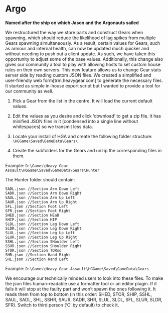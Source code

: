 # Argo
**Named after the ship on which Jason and the Argonauts sailed**

We restructured the way we store parts and construct Gears when spawning, which should reduce the likelihood of lag spikes from multiple Gears spawning simultaneously. As a result, certain values for Gears, such as armour and internal health, can now be updated much quicker and without needing to push out a client update. As such, we have taken this opportunity to adjust some of the base values. Additionally, this change also gives our community a tool to play with allowing hosts to set custom house rules on their own servers.
This new feature allows us to change Gear stats server side by reading custom JSON files. We created a simplified and user-friendly web form[trm.heavygear.com] to generate the necessary files. It started as simple in-house export script but I wanted to provide a tool for our community as well.

1. Pick a Gear from the list in the centre. It will load the current default values.

2. Edit the values as you desire and click ‘download’ to get a zip file. It has minified JSON files in it (condensed into a single line without whitespaces) so we transmit less data.

3. Locate your install of HGA and create the following folder structure:
`\HGGame\Saved\GameData\Gears\`

4. Create the subfolders for the Gears and unzip the corresponding files in them.

Example:
`D:\Games\Heavy Gear Assault\HGGame\Saved\GameData\Gears\Hunter`

The Hunter folder should contain:
```
SADL.json //Section Arm Down Left
SADR.json //Section Arm Down Right
SAUL.json //Section Arm Up Left
SAUR.json //Section Arm Up Right
SFL.json //Section Foot Left
SFR.json //Section Foot Right
SHED.json //Section HEaD
SHIP.json //Section HIP
SLDL.json //Section Leg Down Left
SLDR.json //Section Leg Down Right
SLUL.json //Section Leg Up Left
SLUR.json //Section Leg Up Right
SSHL.json //Section SHoulder Left
SSHR.json //Section SHoulder Right
STOR.json //Section TORso
SHR.json //Section Hand Right
SHL.json //Section Hand Left
```

Example:
`D:\Games\Heavy Gear Assault\HGGame\Saved\GameData\Gears`

We encourage our technically minded users to look into these files. To make the json files human-readable use a formatter tool or an editor plugin. If it fails it will stop at the faulty part and won’t spawn the ones following it. It reads them from top to bottom (in this order: SHED, STOR, SHIP, SSHL, SAUL, SADL, SHL, SSHR, SAUR, SADR, SHR, SLUL, SLDL, SFL, SLUR, SLDR, SFR). Switch to third person (‘C’ by default) to check it.
